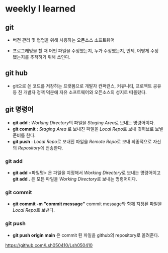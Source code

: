 # weekly I learned
## git
* 버전 관리 및 협업을 위해 사용하는 오픈소스 소프트웨어

* 프로그래밍을 할 때 어떤 파일을 수정했는지, 누가 수정했는지, 언제, 어떻게 수정 됐는지를 추적하기 위해 쓰인다.

## git hub
* git으로 쓴 코드를 저장하는 프랫폼으로 개발자 컨퍼런스, 커뮤니티, 프로젝트 공유 등 친 개발자 정책 덕분에 자유 소프트웨어와 오픈소스의 성지로 떠올랐다.

## git 명령어

* **git add** : *Working Directory*의 파일을 *Staging Area*로 보내는 명령어이다.
* **git commit** : *Staging Area* 로 보내진 파일을 *Local Repo*로 보내 깃허브로 보낼 준비를 한다.
* **git push** : *Local Repo*로 보내진 파일을 *Remote Repo*로 보내 최종적으로 자신의 *Repository*에 전송한다.
### git add
- **git add** <파일명> 은 파일을 지정해서 *Working Directory*로 보내는 명령어이고 **git add .** 은 모든 파일을 *Working Directory*로 보내는 명령어이다.

### git commit
- **git commit -m "commit message"** commit message와 함께 지정된 파일을 *Local Repo*로 보낸다.

### git push
- **git push origin main** 은 commit 된 파일을 github의 repository로 올려준다.


https://github.com/Lsh050410/Lsh050410  